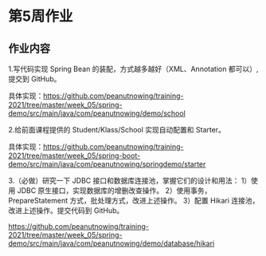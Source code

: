 # 第5周作业


## 作业内容

1.写代码实现 Spring Bean 的装配，方式越多越好（XML、Annotation 都可以）, 提交到 GitHub。

具体实现：https://github.com/peanutnowing/training-2021/tree/master/week_05/spring-demo/src/main/java/com/peanutnowing/demo/school

2.给前面课程提供的 Student/Klass/School 实现自动配置和 Starter。

具体实现：https://github.com/peanutnowing/training-2021/tree/master/week_05/spring-boot-demo/src/main/java/com/peanutnowing/springdemo/starter

3.（必做）研究一下 JDBC 接口和数据库连接池，掌握它们的设计和用法：
1）使用 JDBC 原生接口，实现数据库的增删改查操作。
2）使用事务，PrepareStatement 方式，批处理方式，改进上述操作。
3）配置 Hikari 连接池，改进上述操作。提交代码到 GitHub。

https://github.com/peanutnowing/training-2021/tree/master/week_05/spring-demo/src/main/java/com/peanutnowing/demo/database/hikari